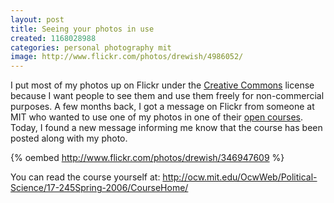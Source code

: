 ```yaml
---
layout: post
title: Seeing your photos in use
created: 1168028988
categories: personal photography mit
image: http://www.flickr.com/photos/drewish/4986052/
---
```

I put most of my photos up on Flickr under the [Creative Commons](http://creativecommons.org/)
license because I want people to see them and use them freely for non-commercial
purposes. A few months back, I got a message on Flickr from someone at MIT who
wanted to use one of my photos in one of their [open courses](http://ocw.mit.edu/index.html).
Today, I found a new message informing me know that the course has been posted
along with my photo.

{% oembed http://www.flickr.com/photos/drewish/346947609 %}

You can read the course yourself at: http://ocw.mit.edu/OcwWeb/Political-Science/17-245Spring-2006/CourseHome/

